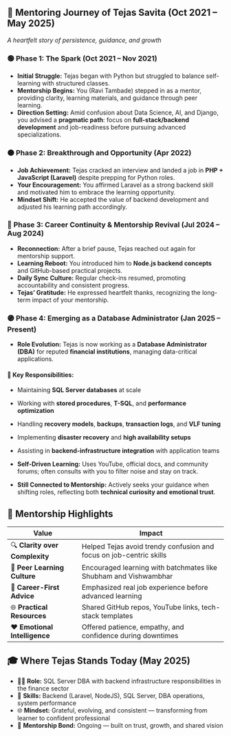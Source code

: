 ## 📘 **Mentoring Journey of Tejas Savita (Oct 2021 – May 2025)**

*A heartfelt story of persistence, guidance, and growth*

### 🟢 **Phase 1: The Spark (Oct 2021 – Nov 2021)**

* **Initial Struggle:** Tejas began with Python but struggled to balance self-learning with structured classes.
* **Mentorship Begins:** You (Ravi Tambade) stepped in as a mentor, providing clarity, learning materials, and guidance through peer learning.
* **Direction Setting:** Amid confusion about Data Science, AI, and Django, you advised a **pragmatic path**: focus on **full-stack/backend development** and job-readiness before pursuing advanced specializations.

### 🟠 **Phase 2: Breakthrough and Opportunity (Apr 2022)**

* **Job Achievement:** Tejas cracked an interview and landed a job in **PHP + JavaScript (Laravel)** despite prepping for Python roles.
* **Your Encouragement:** You affirmed Laravel as a strong backend skill and motivated him to embrace the learning opportunity.
* **Mindset Shift:** He accepted the value of backend development and adjusted his learning path accordingly.

### 🔵 **Phase 3: Career Continuity & Mentorship Revival (Jul 2024 – Aug 2024)**

* **Reconnection:** After a brief pause, Tejas reached out again for mentorship support.
* **Learning Reboot:** You introduced him to **Node.js backend concepts** and GitHub-based practical projects.
* **Daily Sync Culture:** Regular check-ins resumed, promoting accountability and consistent progress.
* **Tejas’ Gratitude:** He expressed heartfelt thanks, recognizing the long-term impact of your mentorship.

### 🟣 **Phase 4: Emerging as a Database Administrator (Jan 2025 – Present)**

* **Role Evolution:** Tejas is now working as a **Database Administrator (DBA)** for reputed **financial institutions**, managing data-critical applications.

#### 🔧 Key Responsibilities:

* Maintaining **SQL Server databases** at scale
* Working with **stored procedures**, **T-SQL**, and **performance optimization**
* Handling **recovery models**, **backups**, **transaction logs**, and **VLF tuning**
* Implementing **disaster recovery** and **high availability setups**
* Assisting in **backend-infrastructure integration** with application teams
* **Self-Driven Learning:** Uses YouTube, official docs, and community forums; often consults with you to filter noise and stay on track.

* **Still Connected to Mentorship:** Actively seeks your guidance when shifting roles, reflecting both **technical curiosity and emotional trust**.

## 🌱 **Mentorship Highlights**

| Value                          | Impact                                                              |
| ------------------------------ | ------------------------------------------------------------------- |
| 🔍 **Clarity over Complexity** | Helped Tejas avoid trendy confusion and focus on job-centric skills |
| 🤝 **Peer Learning Culture**   | Encouraged learning with batchmates like Shubham and Vishwambhar    |
| 🎯 **Career-First Advice**     | Emphasized real job experience before advanced learning             |
| 🌐 **Practical Resources**     | Shared GitHub repos, YouTube links, tech-stack templates            |
| ❤️ **Emotional Intelligence**  | Offered patience, empathy, and confidence during downtimes          |


## 🎓 **Where Tejas Stands Today (May 2025)**

* 🧑‍💻 **Role:** SQL Server DBA with backend infrastructure responsibilities in the finance sector
* 🧭 **Skills:** Backend (Laravel, NodeJS), SQL Server, DBA operations, system performance
* 🌐 **Mindset:** Grateful, evolving, and consistent — transforming from learner to confident professional
* 🤝 **Mentorship Bond:** Ongoing — built on trust, growth, and shared vision

